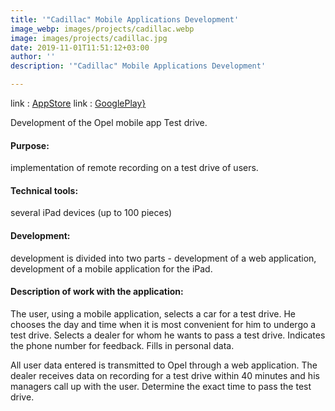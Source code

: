 ```yaml
---
title: '"Cadillac" Mobile Applications Development'
image_webp: images/projects/cadillac.webp
image: images/projects/cadillac.jpg
date: 2019-11-01T11:51:12+03:00
author: ''
description: '"Cadillac" Mobile Applications Development'

---
```

link : [AppStore](https://apps.apple.com/us/app/mycadillac/id398605251)
link : [GooglePlay}](https://play.google.com/store/apps/details?id=com.gm.cadillac.nomad.ownership)

Development of the Opel mobile app Test drive.

#### Purpose: 
implementation of remote recording on a test drive of users.

#### Technical tools: 
several iPad devices (up to 100 pieces)

#### Development: 
development is divided into two parts - development of a web application, development of a mobile application for the iPad.

#### Description of work with the application:

The user, using a mobile application, selects a car for a test drive. He chooses the day and time when it is most convenient for him to undergo a test drive. Selects a dealer for whom he wants to pass a test drive. Indicates the phone number for feedback. Fills in personal data.

All user data entered is transmitted to Opel through a web application. The dealer receives data on recording for a test drive within 40 minutes and his managers call up with the user. Determine the exact time to pass the test drive.